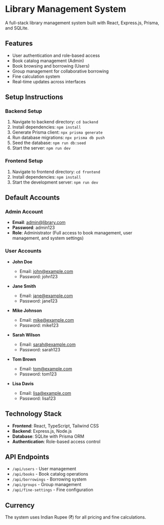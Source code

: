 # Library Management System

A full-stack library management system built with React, Express.js, Prisma, and SQLite.

## Features

- User authentication and role-based access
- Book catalog management (Admin)
- Book browsing and borrowing (Users)
- Group management for collaborative borrowing
- Fine calculation system
- Real-time updates across interfaces

## Setup Instructions

### Backend Setup
1. Navigate to backend directory: `cd backend`
2. Install dependencies: `npm install`
3. Generate Prisma client: `npx prisma generate`
4. Run database migrations: `npx prisma db push`
5. Seed the database: `npm run db:seed`
6. Start the server: `npm run dev`

### Frontend Setup
1. Navigate to frontend directory: `cd frontend`
2. Install dependencies: `npm install`
3. Start the development server: `npm run dev`

## Default Accounts

### Admin Account
- **Email**: admin@library.com
- **Password**: admin123
- **Role**: Administrator (Full access to book management, user management, and system settings)

### User Accounts
- **John Doe**
  - Email: john@example.com
  - Password: john123

- **Jane Smith**
  - Email: jane@example.com
  - Password: jane123

- **Mike Johnson**
  - Email: mike@example.com
  - Password: mike123

- **Sarah Wilson**
  - Email: sarah@example.com
  - Password: sarah123

- **Tom Brown**
  - Email: tom@example.com
  - Password: tom123

- **Lisa Davis**
  - Email: lisa@example.com
  - Password: lisa123

## Technology Stack

- **Frontend**: React, TypeScript, Tailwind CSS
- **Backend**: Express.js, Node.js
- **Database**: SQLite with Prisma ORM
- **Authentication**: Role-based access control

## API Endpoints

- `/api/users` - User management
- `/api/books` - Book catalog operations
- `/api/borrowings` - Borrowing system
- `/api/groups` - Group management
- `/api/fine-settings` - Fine configuration

## Currency

The system uses Indian Rupee (₹) for all pricing and fine calculations.